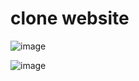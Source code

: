 # clone website 

![image](https://github.com/user-attachments/assets/a1376335-5ed1-4ece-8a98-6451cf8ba798)


![image](https://github.com/user-attachments/assets/2d8d795c-dda3-44e2-8470-1bc563793909)


